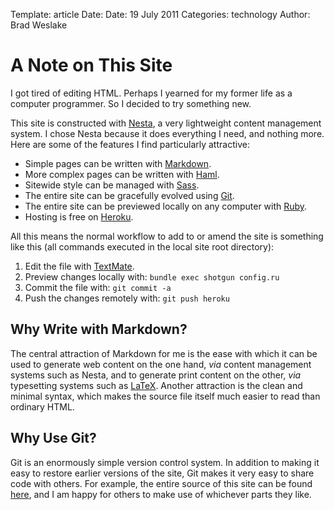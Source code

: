 Template: article
Date: Date: 19 July 2011
Categories: technology
Author: Brad Weslake

# A Note on This Site

I got tired of editing HTML.  Perhaps I yearned for my former life as a computer programmer.  So I decided to try something new.

This site is constructed with [Nesta](http://nestacms.com/ "Nesta"), a very lightweight content management system.  I chose Nesta because it does everything I need, and nothing more.  Here are some of the features I find particularly attractive:

- Simple pages can be written with [Markdown](http://en.wikipedia.org/wiki/Markdown "Markdown").
- More complex pages can be written with [Haml](http://haml-lang.com/ "Haml").
- Sitewide style can be managed with [Sass](http://sass-lang.com/ "Sass").
- The entire site can be gracefully evolved using [Git](http://git-scm.com/ "git").
- The entire site can be previewed locally on any computer with [Ruby](http://www.ruby-lang.org/ "Ruby").
- Hosting is free on [Heroku](http://www.heroku.com/ "Heroku").

All this means the normal workflow to add to or amend the site is something like this (all commands executed in the local site root directory):

1. Edit the file with [TextMate](http://macromates.com/ "TextMate").
3. Preview changes locally with: `bundle exec shotgun config.ru`
2. Commit the file with: `git commit -a`
4. Push the changes remotely with: `git push heroku`

## Why Write with Markdown? ##

The central attraction of Markdown for me is the ease with which it can be used to generate web content on the one hand, *via* content management systems such as Nesta, and to generate print content on the other, *via* typesetting systems such as [LaTeX](http://www.latex-project.org/ "LaTeX").  Another attraction is the clean and minimal syntax, which makes the source file itself much easier to read than ordinary HTML.

## Why Use Git? ##

Git is an enormously simple version control system.  In addition to making it easy to restore earlier versions of the site, Git makes it very easy to share code with others.  For example, the entire source of this site can be found [here](http://github.com/etc/bweslake "bweslake.org source on GitHub"), and I am happy for others to make use of whichever parts they like.